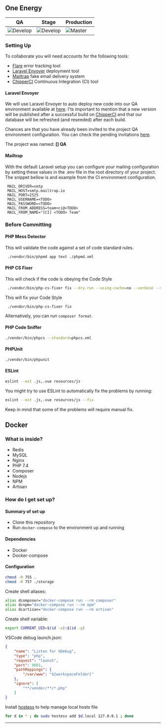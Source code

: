 ## One Energy

| QA | Stage | Production  |
|---|---|---|
| ![Develop][develop] | ![Develop][develop] | ![Master][master] |

### Setting Up

To collaborate you will need accounts for the following tools:

 * [Flare][flare] error tracking tool
 * [Laravel Envoyer][laravel-envoyer] deployment tool
 * [Mailtrap][mailtrap] fake email delivery system
 * [ChipperCI][chipper-ci] Continuous Integration (CI) tool

#### <TODO>

#### Laravel Envoyer
 
 We will use Laravel Envoyer to auto deploy new code into our QA environment available at [here][qa-environment].
 I'ts important to mention that a new version will be published after a successful build on [ChipperCI][chipper-ci] and
 that our database will be refreshed (and reseeded) after each build.
 
 Chances are that you have already been invited to the project QA environment configuration. You can check the pending
 invitations [here](https://envoyer.io/user/profile#/invitations).
 
 The project was named: **[<TODO>] QA**
 
#### Mailtrap

 With the default Laravel setup you can configure your mailing configuration by setting these values in the .env file 
 in the root directory of your project. The snippet bellow is and example from the CI environment configuration.

 ```
  MAIL_DRIVER=smtp
  MAIL_HOST=smtp.mailtrap.io
  MAIL_PORT=2525
  MAIL_USERNAME=<TODO>
  MAIL_PASSWORD=<TODO>
  MAIL_FROM_ADDRESS=team+ci@<TODO>
  MAIL_FROM_NAME="[CI] <TODO> Team"
  ```

### Before Committing

#### PHP Mess Detector 

This will validate the code against a set of code standard rules.

```bash
 ./vendor/bin/phpmd app text ./phpmd.xml
```

#### PHP CS Fixer

This will check if the code is obeying the Code Style

```bash
 ./vendor/bin/php-cs-fixer fix --dry-run --using-cache=no --verbose --stop-on-violation
```

This will fix your Code Style

```bash
 ./vendor/bin/php-cs-fixer fix
```

Alternatively, you can run `composer format`.

#### PHP Code Sniffer

```bash
./vendor/bin/phpcs --standard=phpcs.xml
```

#### PHPUnit

```bash
./vendor/bin/phpunit
```

#### ESLint

````bash
eslint --ext .js,.vue resources/js
````

 You might try to use ESLint to automatically fix the problems by running:

````bash
eslint --ext .js,.vue resources/js --fix
````
 
 Keep in mind that some of the problems will require manual fix.

## Docker

### What is inside? ###

* Redis
* MySQL
* Nginx
* PHP 7.4
* Composer
* Nodejs
* NPM
* Artisan   

### How do I get set up? ###

#### Summary of set up ####

* Clone this repository
* Run `docker-compose` to the environment up and running

#### Dependencies ####

* Docker
* Docker-compose

#### Configuration ####

```bash
chmod -R 755 .
chmod -R 757 ./storage
```

Create shell aliases:

```bash
alias dcomposer="docker-compose run --rm composer"
alias dcnpm="docker-compose run --rm npm"
alias dcartisan="docker-compose run --rm artisan"
```

Create shell variable:

```bash
export CURRENT_UID=$(id -u):$(id -g)
```

VSCode debug launch.json:

```json
{
    "name": "Listen for XDebug",
    "type": "php",
    "request": "launch",
    "port": 9001,
    "pathMappings": {
        "/var/www": "${workspaceFolder}"
    },
    "ignore": [
        "**/vendor/**/*.php"
    ]
}
```

Install [hostess](https://github.com/cbednarski/hostess) to help manage local hosts file

```bash
for d in * ; do sudo hostess add $d.local 127.0.0.1 ; done
```

___
[master]: https://app.chipperci.com/projects/23c7db80-64a0-4c0d-ad3c-0b274a888129/status/master
[develop]: https://app.chipperci.com/projects/23c7db80-64a0-4c0d-ad3c-0b274a888129/status/develop
[flare]: https://flareapp.io/
[laravel-envoyer]: https://envoyer.io
[mailtrap]: https://mailtrap.io
[qa-environment]: https://<TODO>.devsquadstage.com
[stage-environment]: https://<TODO>.com
[production-environment]: https://<TODO>.com
[chipper-ci]: https://chipperci.com
